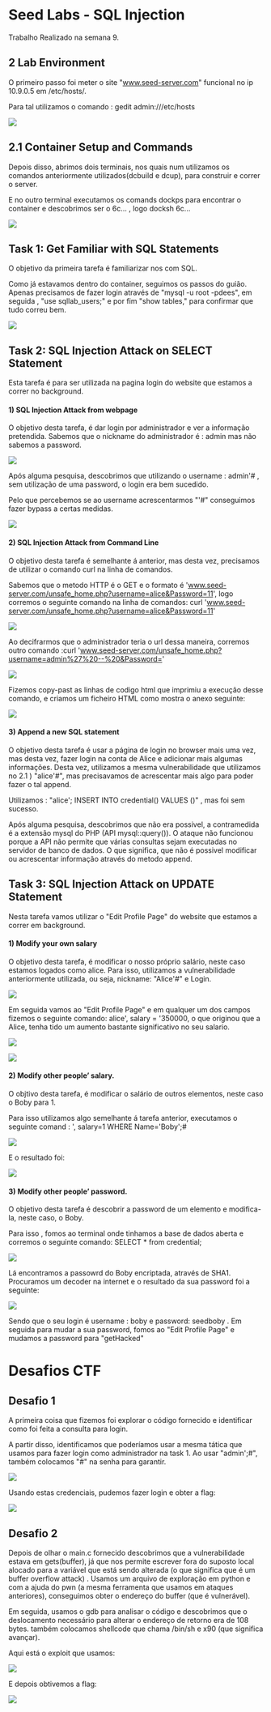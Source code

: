 # Seed Labs - SQL Injection

Trabalho Realizado na semana 9.

## 2 Lab Environment

O primeiro passo foi meter o site "www.seed-server.com" funcional no ip 10.9.0.5 em /etc/hosts/.

Para tal utilizamos o comando : gedit admin:///etc/hosts

![](./imgs/81.png)

## 2.1 Container Setup and Commands
Depois disso, abrimos dois terminais, nos quais num utilizamos os comandos anteriormente utilizados(dcbuild e dcup), para construir e correr o server.

E no outro terminal executamos os comands dockps para encontrar o container e descobrimos ser o 6c... , logo docksh 6c...

![](./imgs/82.png)

## Task 1: Get Familiar with SQL Statements

O objetivo da primeira tarefa é familiarizar nos com SQL.

Como já estavamos dentro do container, seguimos os passos do guião. Apenas precisamos de fazer login através de "mysql -u root -pdees", em seguida , "use sqllab_users;" e por fim "show tables," para confirmar que tudo correu bem.

![](./imgs/83.png)

## Task 2: SQL Injection Attack on SELECT Statement

Esta tarefa é para ser utilizada na pagina login do website que estamos a correr no background.

#### 1)  SQL Injection Attack from webpage

O objetivo desta tarefa, é dar login por administrador e ver a informação pretendida.
Sabemos que o nickname do administrador é : admin mas não sabemos a password.

![](./imgs/84.png)

Após alguma pesquisa, descobrimos que utilizando o username : admin'# , sem utilização de uma password, o login era bem sucedido.

Pelo que percebemos se ao username acrescentarmos "'#" conseguimos fazer bypass a certas medidas.

![](./imgs/85.png)

#### 2)  SQL Injection Attack from Command Line

O objetivo desta tarefa é semelhante á anterior, mas desta vez, precisamos de utilizar o comando curl na linha de comandos.

Sabemos que o metodo HTTP é o GET e o formato é  'www.seed-server.com/unsafe_home.php?username=alice&Password=11', logo corremos o seguinte comando  na linha de comandos: curl 'www.seed-server.com/unsafe_home.php?username=alice&Password=11'

![](./imgs/86.png)

Ao decifrarmos que o administrador teria o url dessa maneira, corremos outro comando :curl 'www.seed-server.com/unsafe_home.php?username=admin%27%20--%20&Password='

![](./imgs/87.png)

Fizemos copy-past as linhas de codigo html que imprimiu a execução desse comando, e criamos um ficheiro HTML como mostra o anexo seguinte:

![](./imgs/88.png)

#### 3)  Append a new SQL statement

O objetivo desta tarefa é usar a página de login no browser mais uma vez, mas desta vez, fazer login na conta de Alice e adicionar mais algumas informações.  Desta vez, utilizamos a mesma vulnerabilidade que utilizamos no 2.1 ) "alice'#", mas precisavamos de acrescentar mais algo para poder fazer o tal append.

Utilizamos : "alice'; INSERT INTO credential() VALUES ()" , mas foi sem sucesso.

Após alguma pesquisa, descobrimos que não era possivel, a contramedida é a extensão mysql do PHP (API mysql::query()). O ataque não funcionou porque a API não permite que várias consultas sejam executadas no servidor de banco de dados. 
O que significa, que não é possivel modificar ou acrescentar informação através do metodo append.

## Task 3: SQL Injection Attack on UPDATE Statement

Nesta tarefa vamos utilizar o "Edit Profile Page" do website que estamos a correr em background.

#### 1) Modify your own salary

O objetivo desta tarefa, é modificar o nosso próprio salário, neste caso estamos logados como alice. Para isso, utilizamos a vulnerabilidade anteriormente utilizada, ou seja, nickname: "Alice'#" e Login.

![](./imgs/89.png)

Em seguida vamos ao "Edit Profile Page" e em qualquer um dos campos fizemos o seguinte comando: alice', salary = '350000, o que originou que a Alice, tenha tido um aumento bastante significativo no seu salario.

![](./imgs/91.png)

![](./imgs/90.png)

#### 2) Modify other people’ salary.

O objtivo desta tarefa, é modificar o salário de outros elementos, neste caso o Boby para 1.

Para isso utilizamos algo semelhante á tarefa anterior, executamos o seguinte comand : ', salary=1 WHERE Name='Boby';#

![](./imgs/92.png)

E o resultado foi:

![](./imgs/93.png)

#### 3) Modify other people’ password.

O objetivo desta tarefa é descobrir a password de um elemento e modifica-la, neste caso, o Boby.

Para isso , fomos ao terminal onde tinhamos a base de dados aberta e corremos o seguinte comando: SELECT * from credential;

![](./imgs/94.png)

Lá encontramos a passowrd do Boby encriptada, através de SHA1. Procuramos um decoder na internet e o resultado da sua password foi a seguinte:

![](./imgs/95.png)

Sendo que o seu login é username : boby e password: seedboby . Em seguida para mudar a sua password, fomos ao "Edit Profile Page" e mudamos a password para "getHacked"

# Desafios CTF

## Desafio 1

A primeira coisa que fizemos foi explorar o código fornecido e identificar como foi feita a consulta para login.

A partir disso, identificamos que poderíamos usar a mesma tática que usamos para fazer login como administrador na task 1. Ao usar "admin';#", também colocamos "#" na senha para garantir.

![](./imgs/96.png)

Usando estas credenciais, pudemos fazer login e obter a flag:

![](./imgs/96.png)

## Desafio 2

Depois de olhar o main.c fornecido descobrimos que a vulnerabilidade estava em gets(buffer), já que nos permite escrever fora do suposto local alocado para a variável que está sendo alterada (o que significa que é um buffer overflow attack) .
Usamos um arquivo de exploração em python e com a ajuda do pwn (a mesma ferramenta que usamos em ataques anteriores), conseguimos obter o endereço do buffer (que é vulnerável).

Em seguida, usamos o gdb para analisar o código e descobrimos que o deslocamento necessário para alterar o endereço de retorno era de 108 bytes.
também colocamos shellcode que chama /bin/sh e x90 (que significa avançar).

Aqui está o exploit que usamos:

![](./imgs/191.png)

E depois obtivemos a flag:

![](./imgs/192.png)
